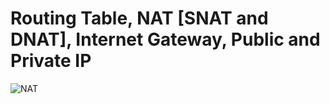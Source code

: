 # Routing Table, NAT [SNAT and DNAT],  Internet Gateway, Public and Private IP

![NAT](https://github.com/Vrukshali-26/Cloud/blob/main/AWS/images/snat%20dnat.jpg)
